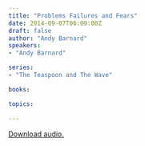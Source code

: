 ```yaml
---
title: "Problems Failures and Fears"
date: 2014-09-07T06:00:00Z
draft: false
author: "Andy Barnard"
speakers:
- "Andy Barnard"

series:
- "The Teaspoon and The Wave"

books:

topics:

---
```

[Download audio.](https://s3.amazonaws.com/highway/sermons/2014_09/2014-09-07_ProblemsFailuresAndFears.mp3)